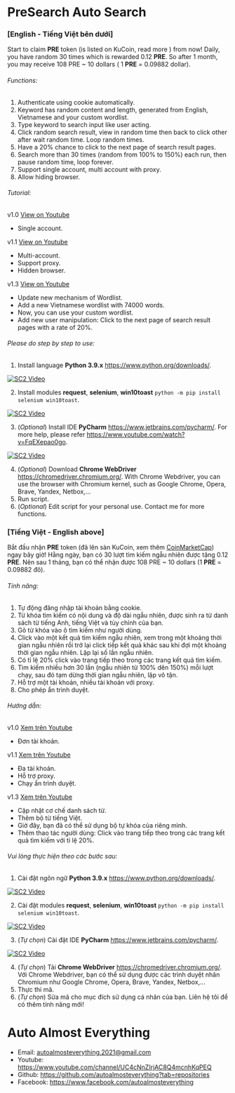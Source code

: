 # PreSearch Auto Search

### [English - Tiếng Việt bên dưới]

Start to claim **PRE** token (is listed on KuCoin, read more ) from now! Daily, you have random 30 times which is
rewarded 0.12 **PRE**. So after 1 month, you may receive 108 PRE ~ 10 dollars (
1 **PRE** = 0.09882 dollar).

###### Functions:

1. Authenticate using cookie automatically.
2. Keyword has random content and length, generated from English, Vietnamese and your custom wordlist.
3. Type keyword to search input like user acting.
4. Click random search result, view in random time then back to click other after wait random time. Loop random times.
5. Have a 20% chance to click to the next page of search result pages.
6. Search more than 30 times (random from 100% to 150%) each run, then pause random time, loop forever.
7. Support single account, multi account with proxy.
8. Allow hiding browser.

###### Tutorial:

v1.0 [View on Youtube](https://www.youtube.com/watch?v=uUgZGGnTmDk)

- Single account.

v1.1 [View on Youtube](https://www.youtube.com/watch?v=s5KaWlhLypA)

- Multi-account.
- Support proxy.
- Hidden browser.

v1.3 [View on Youtube](https://www.youtube.com/watch?v=KMUADGN5xNA)

- Update new mechanism of Wordlist.
- Add a new Vietnamese wordlist with 74000 words.
- Now, you can use your custom wordlist.
- Add new user manipulation: Click to the next page of search result pages with a rate of 20%.

###### Please do step by step to use:

1. Install language **Python 3.9.x** https://www.python.org/downloads/.

[![SC2 Video](http://i3.ytimg.com/vi/_CoijjMXvYY/hqdefault.jpg)](https://www.youtube.com/watch?v=_CoijjMXvYY)

2. Install modules **request**, **selenium**, **win10toast** `python -m pip install selenium win10toast`.

[![SC2 Video](http://i3.ytimg.com/vi/SQQRYAMl8Jk/hqdefault.jpg)](https://www.youtube.com/watch?v=SQQRYAMl8Jk)

3. (_Optional_) Install IDE **PyCharm** https://www.jetbrains.com/pycharm/. For more help, please
   refer https://www.youtube.com/watch?v=FqEXepao0go.

[![SC2 Video](http://i3.ytimg.com/vi/FqEXepao0go/hqdefault.jpg)](https://www.youtube.com/watch?v=FqEXepao0go)

4. (_Optional_) Download **Chrome WebDriver** https://chromedriver.chromium.org/. With Chrome Webdriver, you can use the
   browser with Chromium kernel, such as Google Chrome, Opera, Brave, Yandex, Netbox,...
5. Run script.
6. (_Optional_) Edit script for your personal use. Contact me for more functions.

### [Tiếng Việt - English above]

Bắt đầu nhận **PRE** token (đã lên sàn KuCoin, xem
thêm [CoinMarketCap](https://coinmarketcap.com/currencies/presearch/)) ngay bây giờ! Hằng ngày, bạn có 30 lượt tìm kiếm
ngẫu nhiên được tặng 0.12 **PRE**. Nên sau 1 tháng, bạn có thể nhận được 108 PRE ~ 10 dollars (1 **PRE** = 0.09882 đô).

###### Tính năng:

1. Tự động đăng nhập tài khoản bằng cookie.
2. Từ khóa tìm kiếm có nội dung và độ dài ngẫu nhiên, được sinh ra từ danh sách từ tiếng Anh, tiếng Việt và tùy chỉnh
   của bạn.
3. Gõ từ khóa vào ô tìm kiếm như người dùng.
4. Click vào một kết quả tìm kiếm ngẫu nhiên, xem trong một khoảng thời gian ngẫu nhiên rồi trở lại click tiếp kết quả
   khác sau khi đợi một khoảng thời gian ngẫu nhiên. Lặp lại số lần ngẫu nhiên.
5. Có tỉ lệ 20% click vào trang tiếp theo trong các trang kết quả tìm kiếm.
6. Tìm kiếm nhiều hơn 30 lần (ngẫu nhiên từ 100% dên 150%) mỗi lượt chạy, sau đó tạm dừng thời gian ngẫu nhiên, lặp vô
   tận.
7. Hỗ trợ một tài khoản, nhiều tài khoản với proxy.
8. Cho phép ẩn trình duyệt.

###### Hướng dẫn:

v1.0 [Xem trên Youtube](https://www.youtube.com/watch?v=uUgZGGnTmDk)

- Đơn tài khoản.

v1.1 [Xem trên Youtube](https://www.youtube.com/watch?v=s5KaWlhLypA)

- Đa tài khoản.
- Hỗ trợ proxy.
- Chạy ẩn trình duyệt.

v1.3 [Xem trên Youtube](https://www.youtube.com/watch?v=KMUADGN5xNA)

- Cập nhật cơ chế danh sách từ.
- Thêm bộ từ tiếng Việt.
- Giờ đây, bạn đã có thể sử dụng bộ tự khóa của riêng mình.
- Thêm thao tác người dùng: Click vào trang tiếp theo trong các trang kết quả tìm kiếm với tỉ lệ 20%.

###### Vui lòng thực hiện theo các bước sau:

1. Cài đặt ngôn ngữ **Python 3.9.x** https://www.python.org/downloads/.

[![SC2 Video](http://i3.ytimg.com/vi/_CoijjMXvYY/hqdefault.jpg)](https://www.youtube.com/watch?v=_CoijjMXvYY)

2. Cài đặt modules **request**, **selenium**, **win10toast** `python -m pip install selenium win10toast`.

[![SC2 Video](http://i3.ytimg.com/vi/SQQRYAMl8Jk/hqdefault.jpg)](https://www.youtube.com/watch?v=SQQRYAMl8Jk)

3. (_Tự chọn_) Cài đặt IDE **PyCharm** https://www.jetbrains.com/pycharm/.

[![SC2 Video](http://i3.ytimg.com/vi/FqEXepao0go/hqdefault.jpg)](https://www.youtube.com/watch?v=FqEXepao0go)

4. (_Tự chọn_) Tải **Chrome WebDriver** https://chromedriver.chromium.org/. Với Chrome Webdriver, bạn có thể sử dụng
   được các trình duyệt nhân Chromium như Google Chrome, Opera, Brave, Yandex, Netbox,...
5. Thực thi mã.
6. (_Tự chọn_) Sửa mã cho mục đích sử dụng cá nhân của bạn. Liên hệ tôi để có thêm tính năng mới!

# Auto Almost Everything

- Email: autoalmosteverything.2021@gmail.com
- Youtube: https://www.youtube.com/channel/UC4cNnZIrjAC8Q4mcnhKqPEQ
- Github: https://github.com/autoalmosteverything?tab=repositories
- Facebook: https://www.facebook.com/autoalmosteverything